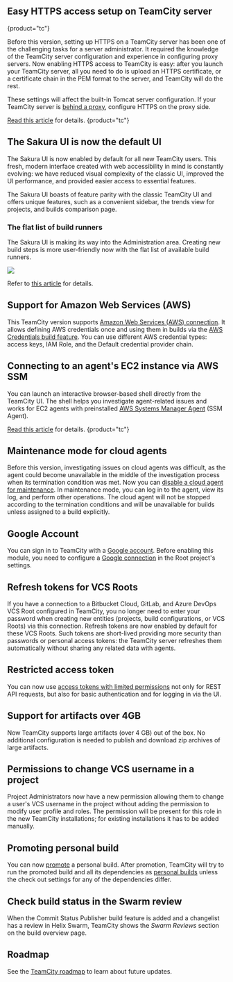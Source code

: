 [//]: # (title: What's New in TeamCity 2022.10)
[//]: # (auxiliary-id: What's New in TeamCity 2022.10;What's New in TeamCity)

## Easy HTTPS access setup on TeamCity server
{product="tc"}

Before this version, setting up HTTPS on a TeamCity server has been one of the challenging tasks for a server administrator. 
It required the knowledge of the TeamCity server configuration and experience in configuring proxy servers. 
Now enabling HTTPS access to TeamCity is easy: after you launch your TeamCity server, 
all you need to do is upload an HTTPS certificate, or a certificate chain in the PEM format to the server, 
and TeamCity will do the rest.

These settings will affect the built-in Tomcat server configuration. 
If your TeamCity server is [behind a proxy](configuring-proxy-server.md), 
configure HTTPS on the proxy side.

[Read this article](https-server-settings.md) for details.
{product="tc"}

## The Sakura UI is now the default UI

The Sakura UI is now enabled by default for all new TeamCity users.
This fresh, modern interface created with web accessibility in mind is constantly evolving:
we have reduced visual complexity of the classic UI, improved the UI performance, and provided easier access to essential features.

The Sakura UI boasts of feature parity with the classic TeamCity UI and offers unique features,
such as a convenient sidebar, the trends view for projects, and builds comparison page.

### The flat list of build runners

The Sakura UI is making its way into the Administration area.
Creating new build steps is more user-friendly now with the flat list of available build runners.

<img src="flat-list-build-runners.png" />

Refer to [this article](teamcity-sakura-ui.md) for details.

## Support for Amazon Web Services (AWS)

This TeamCity version supports [Amazon Web Services (AWS) connection](configuring-connections.md#AmazonWebServices).
It allows defining AWS credentials once and using them in builds via the [AWS Credentials build feature](aws-credentials.md).
You can use different AWS credential types: access keys, IAM Role, and the Default credential provider chain.

## Connecting to an agent's EC2 instance via AWS SSM

You can launch an interactive browser-based shell directly from the TeamCity UI.
The shell helps you investigate agent-related issues and works for EC2 agents
with preinstalled [AWS Systems Manager Agent](https://docs.aws.amazon.com/systems-manager/latest/userguide/prereqs-ssm-agent.html) (SSM Agent).

[Read this article](setting-up-teamcity-for-amazon-ec2.md#debugging-and-maintenance) for details.
{product="tc"}

## Maintenance mode for cloud agents

Before this version, investigating issues on cloud agents was difficult, as the agent could become unavailable in the middle of the investigation process
when its termination condition was met.
Now you can [disable a cloud agent for maintenance](build-agents-configuration-and-maintenance.md#disable-for-maintenance). In maintenance mode, you can log in to the agent, view its log, and perform other operations.
The cloud agent will not be stopped according to the termination conditions and will be unavailable for builds unless assigned to a build explicitly.

## Google Account

You can sign in to TeamCity with a [Google account](authentication-modules.md). Before enabling this module, 
you need to configure a [Google connection](configuring-connections.md#Google) in the Root project's settings.

## Refresh tokens for VCS Roots

If you have a connection to a Bitbucket Cloud, GitLab, and Azure DevOps VCS Root configured in TeamCity, you no longer need to enter your password when creating new entities 
(projects, build configurations, or VCS Roots) via this connection.
Refresh tokens are now enabled by default for these VCS Roots. Such tokens are short-lived providing more security than passwords or personal access tokens: 
the TeamCity server refreshes them automatically without sharing any related data with agents.

## Restricted access token

You can now use [access tokens with limited permissions](configuring-your-user-profile.md#token-scope) 
not only for REST API requests, but also for basic authentication and for logging in via the UI.

## Support for artifacts over 4GB

Now TeamCity supports large artifacts (over 4 GB) out of the box. No additional configuration is needed to publish and download zip archives of large artifacts.

## Permissions to change VCS username in a project

Project Administrators now have a new permission allowing them to change a user's VCS username in the project without adding the permission to modify user profile and roles. 
The permission will be present for this role in the new TeamCity installations; for existing installations it has to be added manually.

## Promoting personal build

You can now [promote](running-custom-build.md#Promoting+Build) a personal build. 
After promotion, TeamCity will try to run the promoted build and all its dependencies as [personal builds](personal-build.md#Triggering+Personal+Build+Chain) unless the check out settings for any of the dependencies differ.

## Check build status in the Swarm review

When the Commit Status Publisher build feature is added and a changelist has a review in Helix Swarm, 
TeamCity shows the _Swarm Reviews_ section on the build overview page.

## Roadmap

See the [TeamCity roadmap](https://www.jetbrains.com/teamcity/roadmap/#teamcity-roadmap) to learn about future updates.